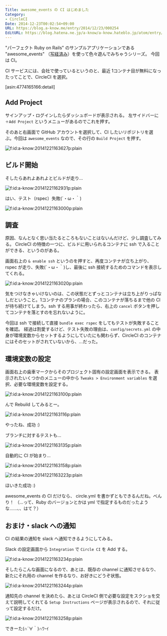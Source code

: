 ```yaml
---
Title: awesome_events の CI はじめました
Category:
- CircleCI
Date: 2014-12-23T00:02:54+09:00
URL: https://blog.a-know.me/entry/2014/12/23/000254
EditURL: https://blog.hatena.ne.jp/a-know/a-know.hateblo.jp/atom/entry/8454420450077666590
---
```


"パーフェクト Ruby on Rails" のサンプルアプリケーションである "awesome_events" （[写経済み](https://blog.a-know.me/entry/2014/11/03/152518)）を使って色々遊んでみちゃうシリーズ。
今回は CI。

CI サービスには、会社で使っているというのと、最近 1コンテナ目が無料になったってことで、CircleCI を選択。



[asin:4774165166:detail]



## Add Project
サインアップ・ログインしたらダッシュボードが表示される。
左サイドバーに `＋Add Project` というメニューがあるのでこれを押す。

そのあと右画面で GitHub アカウントを選択して、CI したいリポジトリを選ぶ。今回は `awesome_events` なので、その行の `Build Project` を押す。

<p><span itemscope itemtype="https://schema.org/Photograph"><img src="//cdn-ak.f.st-hatena.com/images/fotolife/a/a-know/20141221/20141221163627.png" alt="f:id:a-know:20141221163627p:plain" title="f:id:a-know:20141221163627p:plain" class="hatena-fotolife" itemprop="image"></span></p>



## ビルド開始
そしたらあれよあれよとビルドが走り...

<p><span itemscope itemtype="https://schema.org/Photograph"><img src="//cdn-ak.f.st-hatena.com/images/fotolife/a/a-know/20141221/20141221162931.png" alt="f:id:a-know:20141221162931p:plain" title="f:id:a-know:20141221162931p:plain" class="hatena-fotolife" itemprop="image"></span></p>


はい、テスト（rspec）失敗(´・ω・｀)

<p><span itemscope itemtype="https://schema.org/Photograph"><img src="//cdn-ak.f.st-hatena.com/images/fotolife/a/a-know/20141221/20141221163000.png" alt="f:id:a-know:20141221163000p:plain" title="f:id:a-know:20141221163000p:plain" class="hatena-fotolife" itemprop="image"></span></p>


## 調査
原因、なんとなく思い当たるところもないことはないんだけど、少し調査してみる。
CircleCI の特徴の一つに、ビルドに用いられるコンテナに ssh で入ることができる、というのがある。

画面右上の `& enable ssh` というのを押すと、再度コンテナが立ち上がり、rspec が走り、失敗(´・ω・｀)し、最後に ssh 接続するためのコマンドを表示してくれる。

<p><span itemscope itemtype="https://schema.org/Photograph"><img src="//cdn-ak.f.st-hatena.com/images/fotolife/a/a-know/20141221/20141221163020.png" alt="f:id:a-know:20141221163020p:plain" title="f:id:a-know:20141221163020p:plain" class="hatena-fotolife" itemprop="image"></span></p>


気をつけなきゃいけないのは、この状態だとずっとコンテナは立ち上がりっぱなしだということ。1コンテナのプランの場合、このコンテナが落ちるまで他の CI が待ち続けてしまう。ssh する用事が終わったら、右上の `cancel` ボタンを押してコンテナを落とすのを忘れないように。

今回は ssh で接続して直接 `bundle exec rspec` をしてもテストが失敗することを確認。
経過は割愛するけど、テスト失敗の理由は、`config/secrets.yml` の中身が環境変数からセットするようにしていたにも関わらず、CircleCI のコンテナにはそのセットがされていないから、...だった。

## 環境変数の設定
画面右上の歯車マークからそのプロジェクト固有の設定画面を表示できる。
表示されたいくつかのメニューの中から `Tweaks > Environment variables` を選択、必要な環境変数を設定する。

<p><span itemscope itemtype="https://schema.org/Photograph"><img src="//cdn-ak.f.st-hatena.com/images/fotolife/a/a-know/20141221/20141221163100.png" alt="f:id:a-know:20141221163100p:plain" title="f:id:a-know:20141221163100p:plain" class="hatena-fotolife" itemprop="image"></span></p>


んで Rebuild してみるとー。

<p><span itemscope itemtype="https://schema.org/Photograph"><img src="//cdn-ak.f.st-hatena.com/images/fotolife/a/a-know/20141221/20141221163116.png" alt="f:id:a-know:20141221163116p:plain" title="f:id:a-know:20141221163116p:plain" class="hatena-fotolife" itemprop="image"></span></p>


やったね、成功 :)

ブランチに対するテストも...

<p><span itemscope itemtype="https://schema.org/Photograph"><img src="//cdn-ak.f.st-hatena.com/images/fotolife/a/a-know/20141221/20141221163135.png" alt="f:id:a-know:20141221163135p:plain" title="f:id:a-know:20141221163135p:plain" class="hatena-fotolife" itemprop="image"></span></p>


自動的に CI が始まり...

<p><span itemscope itemtype="https://schema.org/Photograph"><img src="//cdn-ak.f.st-hatena.com/images/fotolife/a/a-know/20141221/20141221163158.png" alt="f:id:a-know:20141221163158p:plain" title="f:id:a-know:20141221163158p:plain" class="hatena-fotolife" itemprop="image"></span></p>

<p><span itemscope itemtype="https://schema.org/Photograph"><img src="//cdn-ak.f.st-hatena.com/images/fotolife/a/a-know/20141221/20141221163223.png" alt="f:id:a-know:20141221163223p:plain" title="f:id:a-know:20141221163223p:plain" class="hatena-fotolife" itemprop="image"></span></p>


ほいきた成功 :)

awesome_events の CI だけなら、 circle.yml を書かずともできるんだね。べんり！
（...って、Ruby のバージョンとかは yml で指定するものだったような......、、はて？）


## おまけ・slack への通知

CI の結果の通知を slack へ通知できるようにしてみる。

Slack の設定画面から `Integration` で `Circle CI` を Add する。

<p><span itemscope itemtype="https://schema.org/Photograph"><img src="//cdn-ak.f.st-hatena.com/images/fotolife/a/a-know/20141221/20141221163234.png" alt="f:id:a-know:20141221163234p:plain" title="f:id:a-know:20141221163234p:plain" class="hatena-fotolife" itemprop="image"></span></p>


そしたらこんな画面になるので、あとは、既存の channel に通知させるなり、新たにそれ用の channel を作るなり、お好きにどうぞ状態。

<p><span itemscope itemtype="https://schema.org/Photograph"><img src="//cdn-ak.f.st-hatena.com/images/fotolife/a/a-know/20141221/20141221163244.png" alt="f:id:a-know:20141221163244p:plain" title="f:id:a-know:20141221163244p:plain" class="hatena-fotolife" itemprop="image"></span></p>


通知先の channel を決めたら、あとは CircleCI 側で必要な設定をスクショを交えて説明してくれてる `Setup Instructions` ページが表示されるので、それに従って設定するだけ。

<p><span itemscope itemtype="https://schema.org/Photograph"><img src="//cdn-ak.f.st-hatena.com/images/fotolife/a/a-know/20141221/20141221163258.png" alt="f:id:a-know:20141221163258p:plain" title="f:id:a-know:20141221163258p:plain" class="hatena-fotolife" itemprop="image"></span></p>


できーた(∩´∀｀)∩ﾜｰｲ


<script src="https://moshi-moshi.moshimo.works/moshimoshi/a_know_blog/2014-12-23-000254?title=awesome_events%20%E3%81%AE%20CI%20%E3%81%AF%E3%81%98%E3%82%81%E3%81%BE%E3%81%97%E3%81%9F"></script>
